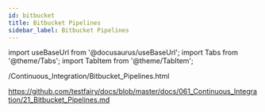 ```yaml
---
id: bitbucket
title: Bitbucket Pipelines
sidebar_label: Bitbucket Pipelines
---
```


import useBaseUrl from '@docusaurus/useBaseUrl';
import Tabs from '@theme/Tabs';
import TabItem from '@theme/TabItem';

/Continuous_Integration/Bitbucket_Pipelines.html

https://github.com/testfairy/docs/blob/master/docs/061_Continuous_Integration/21_Bitbucket_Pipelines.md